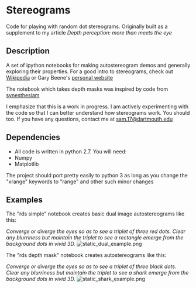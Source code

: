 Stereograms
=======
Code for playing with random dot stereograms. Originally built as a supplement to my article *Depth perception: more than meets the eye*

Description
-----------
A set of ipython notebooks for making autostereogram demos and generally exploring their properties. For a good intro to stereograms, check out [Wikipedia](https://en.wikipedia.org/wiki/Autostereogram) or Gary Beene's [personal website](http://www.garybeene.com/stereo/rds-over.htm)

The notebook which takes depth masks was inspired by code from [synesthesiam](https://github.com/synesthesiam/magicpy)

I emphasize that this is a work in progress. I am actively experimenting with the code so that I can better understand how stereograms work. You should too. If you have any questions, contact me at sam.17@dartmouth.edu

Dependencies
--------
* All code is written in python 2.7. You will need:
 * Numpy
 * Matplotlib

The project should port pretty easily to python 3 as long as you change the "xrange" keywords to "range" and other such minor changes

Examples
--------
The "rds simple" notebook creates basic dual image autostereograms like this:

*Converge or diverge the eyes so as to see a triplet of three red dots. Clear any blurriness but maintain the triplet to see a rectangle emerge from the background dots in vivid 3D.*
![static_dual_example.png](https://raw.github.com/samjgrey3/stereograms/master/examples/static_dual_example.png)

The "rds depth mask" notebook creates autostereograms like this:

*Converge or diverge the eyes so as to see a triplet of three black dots. Clear any blurriness but maintain the triplet to see a shark emerge from the background dots in vivid 3D.*
![static_shark_example.png](https://raw.github.com/samjgrey3/stereograms/master/examples/static_shark_example.png)

